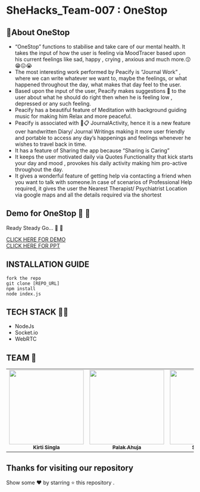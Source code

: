 # SheHacks_Team-007 : OneStop

<!-- <div class="container-fluid">
  <img class="mx-auto" src="https://github.com/medhabalani/SheHacks_Team-013/blob/master/app/src/main/res/drawable/icon.png">
</div>  -->




<!-- ABOUT THE PROJECT -->
## 🎯About OneStop


* “OneStop” functions to stabilise and take care of our mental health. It takes the input of how the user is feeling via MoodTracer  based upon his current feelings like sad, happy , crying , anxious and much more.:kissing::grin::confounded::sob: 
* The most interesting work performed by Peacify is “Journal Work” , where we can write whatever we want to, maybe the feelings, or what happened throughout the day, what makes that day  feel to the user.
* Based upon the input of the user, Peacify makes suggestions :pushpin: to the user about what he should do right then when he is feeling low , depressed or any such feeling.
* Peacify has a beautiful feature of Meditation with background guiding music for making him Relax and more peaceful.
* Peacify is associated with :bookmark_tabs::clipboard: JournalActivity, hence it is a new feature over handwritten Diary/ Journal Writings making it more user friendly and portable to access any day’s happenings and feelings whenever he wishes to travel back in time.
* It has a feature of Sharing the app because “Sharing is Caring”
* It keeps the user motivated daily via Quotes Functionality that kick starts your day and mood , provokes his daily activity making him pro-active throughout the day.
* It gives a wonderful feature of getting help via contacting a friend when you want to talk with someone.In case of scenarios of Professional Help required, it gives the user the Nearest Therapist/ Psychiatrist Location via google maps and all the details required via the shortest 




<!-- DEMO -->
## Demo for OneStop :loudspeaker: :loudspeaker:
Ready Steady Go... :turtle: :rabbit2:
<br>

[CLICK HERE FOR DEMO](https://www.youtube.com/watch?v=Kj8oRTNniPU)
<br>
[CLICK HERE FOR PPT](https://drive.google.com/file/d/14SyYgA1OqKnPjFbicKsjodgjyTWvYg3p/view)




## INSTALLATION GUIDE
``` 
fork the repo
git clone [REPO_URL]
npm install
node index.js
``` 





## TECH STACK :rocket::rocket:
* NodeJs
* Socket.io
* WebRTC

<!-- TEAM -->
## TEAM :rainbow:

<table>
  <tr>
     <td align="center"><a href="https://github.com/codesanta142"><img src="https://avatars.githubusercontent.com/u/76592673?v=4" width="200px;" alt=""/><br /><sub><b>Kirti Singla</b></sub></a><br /></td>
     <td align="center"><a href="https://github.com/Palak-2109"><img src="https://avatars.githubusercontent.com/u/76587145?v=4" width="200px;" alt=""/><br /><sub><b>Palak Ahuja</b></sub></a><br /></td>
    <td align="center"><a href="https://github.com/saloni33"><img src="https://avatars.githubusercontent.com/u/76587223?v=4" width="200px;" alt=""/><br /><sub><b>Saloni Doshi</b></sub></a><br /></td>
     <td align="center"><a href="https://github.com/99anjali"><img src="https://avatars.githubusercontent.com/u/76684182?v=4" width="200px;" alt=""/><br /><sub><b>Anjali </b></sub></a><br /></td>
    
 
 </tr>
</table>



## Thanks for visiting our repository
Show some :heart: by starring :star: this repository .
